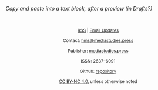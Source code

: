 *Copy and paste into a text block, after a preview (in Drafts?)*



<br>

<p><center><sup><a href="https://hms.pubpub.org/rss.xml">RSS</a> | <a href="https://mediastudies.press/newsletter/">Email Updates</a></p></sup></center>

<p><center><sup>Contact: <a href="mailto:hms@mediastudies.press">hms@mediastudies.press</a></p></sup></center>

<p><center><sup>Publisher: <a href="http://mediastudies.press">mediastudies.press</a></p></sup></center>

<p><center><sup>ISSN: 2637&#8211;6091</p></sup></center>

<p><center><sup>Github: <a href="https://github.com/mediastudiespress/serials/tree/master/hms">repository</a></p></sup></center>

<p><center><sup><a href="https://creativecommons.org/licenses/by-nc/4.0/legalcode">CC BY-NC 4.0</a>, unless otherwise noted</p></sup></center>